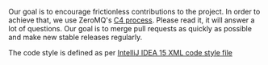 Our goal is to encourage frictionless contributions to the project. In order to achieve that, we use ZeroMQ's [C4 process](C4.md). Please read it, it will answer a lot of questions. Our goal is to merge pull requests as quickly as possible and make new stable releases regularly.

The code style is defined as per [IntelliJ IDEA 15 XML code style file](es4j-intellij-code-style.xml)
